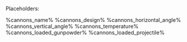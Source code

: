 Placeholders:

%cannons_name%
%cannons_design%
%cannons_horizontal_angle%
%cannons_vertical_angle%
%cannons_temperature%
%cannons_loaded_gunpowder%
%cannons_loaded_projectile%
